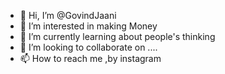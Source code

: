 - 👋 Hi, I’m @GovindJaani
- 👀 I’m interested in making Money
- 🌱 I’m currently learning about people's thinking
- 💞️ I’m looking to collaborate on ....
- 📫 How to reach me ,by instagram 

<!---
GovindJaani/GovindJaani is a ✨ special ✨ repository because its `README.md` (this file) appears on your GitHub profile.
You can click the Preview link to take a look at your changes.
--->
